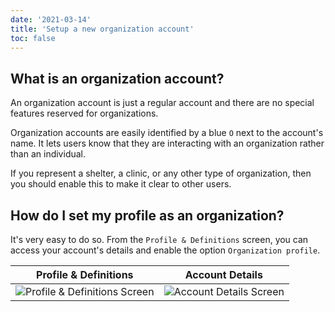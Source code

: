 ```yaml
---
date: '2021-03-14'
title: 'Setup a new organization account'
toc: false
---
```


## What is an organization account?

An organization account is just a regular account and there are no special
features reserved for organizations.

Organization accounts are easily identified by a blue `O` next to the account's
name. It lets users know that they are interacting with an organization rather
than an individual.

If you represent a shelter, a clinic, or any other type of organization, then
you should enable this to make it clear to other users.

## How do I set my profile as an organization?

It's very easy to do so. From the `Profile & Definitions` screen, you can
access your account's details and enable the option `Organization profile`.

| Profile & Definitions                                         | Account Details                                         |
| ------------------------------------------------------------- | ------------------------------------------------------- |
| ![Profile & Definitions Screen][setup-organization-account-1] | ![Account Details Screen][setup-organization-account-2] |

<!-- References -->
[setup-organization-account-1]: /img/guides/setup-organization-account-1.png
[setup-organization-account-2]: /img/guides/setup-organization-account-2.png
